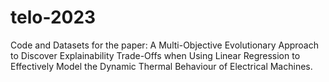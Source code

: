 # telo-2023
Code and Datasets for the paper: A Multi-Objective Evolutionary Approach to Discover Explainability Trade-Offs when Using Linear Regression to Effectively Model the Dynamic Thermal Behaviour of Electrical Machines.
